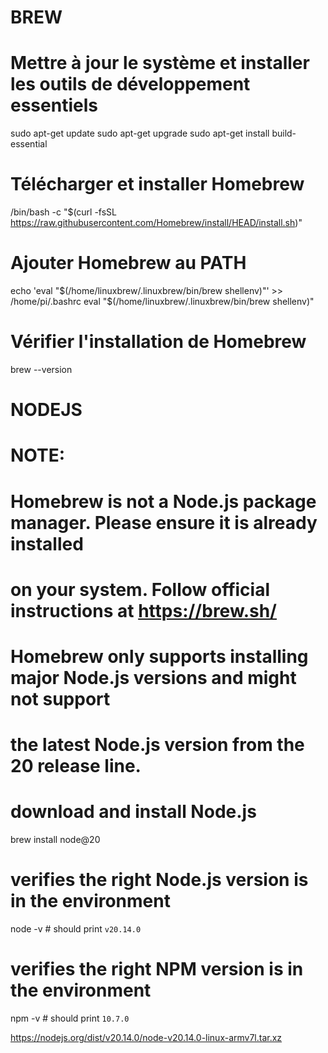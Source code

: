 # BREW

# Mettre à jour le système et installer les outils de développement essentiels

sudo apt-get update
sudo apt-get upgrade
sudo apt-get install build-essential

# Télécharger et installer Homebrew

/bin/bash -c "$(curl -fsSL https://raw.githubusercontent.com/Homebrew/install/HEAD/install.sh)"

# Ajouter Homebrew au PATH

echo 'eval "$(/home/linuxbrew/.linuxbrew/bin/brew shellenv)"' >> /home/pi/.bashrc
eval "$(/home/linuxbrew/.linuxbrew/bin/brew shellenv)"

# Vérifier l'installation de Homebrew

brew --version

# NODEJS

# NOTE:

# Homebrew is not a Node.js package manager. Please ensure it is already installed

# on your system. Follow official instructions at https://brew.sh/

# Homebrew only supports installing major Node.js versions and might not support

# the latest Node.js version from the 20 release line.

# download and install Node.js

brew install node@20

# verifies the right Node.js version is in the environment

node -v # should print `v20.14.0`

# verifies the right NPM version is in the environment

npm -v # should print `10.7.0`

https://nodejs.org/dist/v20.14.0/node-v20.14.0-linux-armv7l.tar.xz
